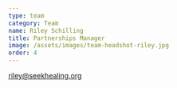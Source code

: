 ```yaml
---
type: team
category: Team
name: Riley Schilling
title: Partnerships Manager
image: /assets/images/team-headshot-riley.jpg
order: 4
---
```


<riley@seekhealing.org>